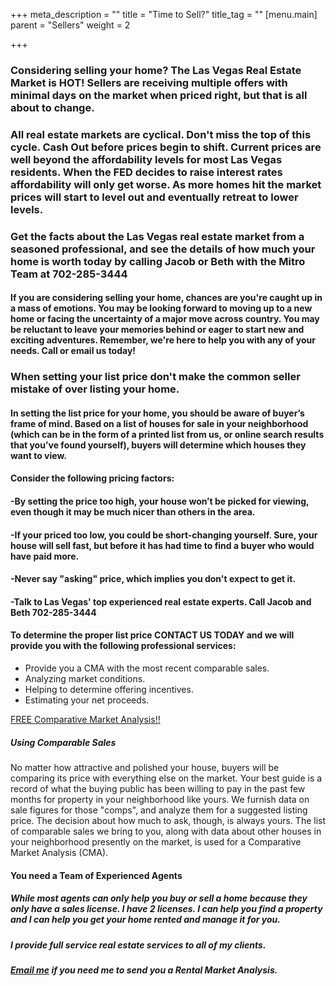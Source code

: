 +++
meta_description = ""
title = "Time to Sell?"
title_tag = ""
[menu.main]
parent = "Sellers"
weight = 2

+++
### Considering selling your home? The Las Vegas Real Estate Market is HOT! Sellers are receiving multiple offers with minimal days on the market when priced right, but that is all about to change. 

### All real estate markets are cyclical. Don't miss the top of this cycle. Cash Out before prices begin to shift. Current prices are well beyond  the affordability levels for most Las Vegas residents. When the FED decides to raise interest rates affordability will only get worse. As more homes hit the market prices will start to level out and eventually retreat to lower levels.

### Get the facts about the Las Vegas real estate market from a seasoned professional, and see the details of how much your home is worth today by calling Jacob or Beth with the Mitro Team at 702-285-3444

#### If you are considering selling your home, chances are you're caught up in a mass of emotions. You may be looking forward to moving up to a new home or facing the uncertainty of a major move across country. You may be reluctant to leave your memories behind or eager to start new and exciting adventures. Remember, we're here to help you with any of your needs. Call or email us today!

### When setting your list price don't make the common seller mistake of over listing your home.

#### In setting the list price for your home, you should be aware of buyer’s frame of mind. Based on a list of houses for sale in your neighborhood (which can be in the form of a printed list from us, or online search results that you’ve found yourself), buyers will determine which houses they want to view. 

#### Consider the following pricing factors:

#### -By setting the price too high, your house won’t be picked for viewing, even though it may be much nicer than others in the area.

#### -If your priced too low, you could be short-changing yourself. Sure, your house will sell fast, but before it has had time to find a buyer who would have paid more.

#### -Never say "asking" price, which implies you don't expect to get it.

#### -Talk to Las Vegas' top experienced real estate experts. Call Jacob and Beth 702-285-3444

#### To determine the proper list price CONTACT US TODAY and we will provide you with the following professional services:

* Provide you a CMA with the most recent comparable sales.
* Analyzing market conditions.
* Helping to determine offering incentives.
* Estimating your net proceeds.

[FREE Comparative Market Analysis!!](mailto:jacobmitro@gmail.com?subject=How%20much%20is%20my%20home%20worth?)

##### Using Comparable Sales  
No matter how attractive and polished your house, buyers will be comparing its price with everything else on the market. Your best guide is a record of what the buying public has been willing to pay in the past few months for property in your neighborhood like yours. We furnish data on sale figures for those "comps", and analyze them for a suggested listing price. The decision about how much to ask, though, is always yours. The list of comparable sales we bring to you, along with data about other houses in your neighborhood presently on the market, is used for a  Comparative Market Analysis (CMA).

#### You need a Team of Experienced Agents

##### While most agents can only help you buy or sell a home because they only have a sales license. I have 2 licenses. I can help you find a property and I can help you get your home rented and manage it for you.

##### I provide full service real estate services to all of my clients.

##### [Email me](mailto:jacobmitro@gmail.com?subject=I%20need%20a%20Full%20Service%20agent) if you need me to send you a Rental Market Analysis.
